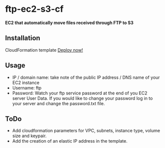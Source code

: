 # ftp-ec2-s3-cf

**EC2 that automatically move files received through FTP to S3** 


## Installation

CloudFormation template [Deploy now!](https://console.aws.amazon.com/cloudformation/home?region=us-east-1#/stacks/create/template?&templateURL=https://ftp-ec2-s3-cf.s3.us-west-2.amazonaws.com/template.json)


## Usage

* IP / domain name: take note of the public IP address / DNS name of your EC2 instance
* Username: ftp
* Password: Watch your ftp service password at the end of you EC2 server User Data. If you would like to change your password log in to your server and change the password.txt file.


## ToDo

* Add cloudformation parameters for VPC, subnets, instance type, volume size and keypair.
* Add the creation of an elastic IP address in the template.
